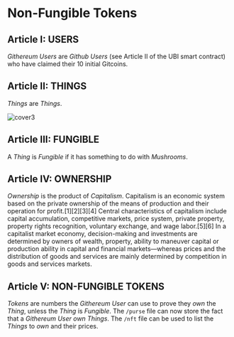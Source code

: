 # Non-Fungible Tokens


## Article I: USERS

_Githereum Users_ are _Github Users_ (see Article II of the UBI smart contract) who have claimed their 10 initial Gitcoins.

## Article II: THINGS

_Things_ are _Things_.

![cover3](https://user-images.githubusercontent.com/966015/161265904-3935d023-ecd1-4f4f-b129-7302426715e6.jpg)

## Article III: FUNGIBLE

A _Thing_ is _Fungible_ if it has something to do with _Mushrooms_.

## Article IV: OWNERSHIP

_Ownership_ is the product of _Capitalism_.
Capitalism is an economic system based on the private ownership of the means of production and their operation for profit.[1][2][3][4] Central characteristics of capitalism include capital accumulation, competitive markets, price system, private property, property rights recognition, voluntary exchange, and wage labor.[5][6] In a capitalist market economy, decision-making and investments are determined by owners of wealth, property, ability to maneuver capital or production ability in capital and financial markets—whereas prices and the distribution of goods and services are mainly determined by competition in goods and services markets.

## Article V: NON-FUNGIBLE TOKENS

_Tokens_ are numbers the _Githereum User_ can use to prove they _own_ the _Thing_, unless the _Thing_ is _Fungible_.
The `/purse` file can now store the fact that a _Githereum User_ _own_ _Things_. 
The `/nft` file can be used to list the _Things_ to _own_ and their prices.
